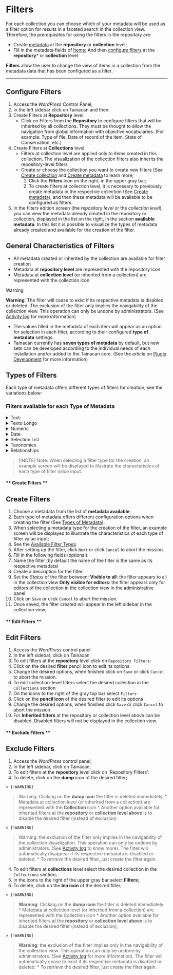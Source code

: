 # Filters

For each collection you can choose which of your metadata will be used as a filter option for results in a faceted search in the collection view.
Therefore, the prerequisites for using the filters in the repository are:

* Create [metadata](/metadata) at the **repository** or **collection** level;
* Fill in the metadata fields of [Items](/items);
And then [configure filters](#configure-filters) at the **repository*** or **collection** level

**Filters** allow the user to change the view of items in a collection from the metadata data that has been configured as a filter.

-----

## Configure Filters

1. Access the *WordPress* Control Panel;
2. In the left sidebar click on Tainacan and then:
  1. Create Filters at **Repository** level:
      * Click on Filters from the **Repository** to configure filters that will be inherited by all collections. They must be thought to allow the navigation from global information with objective vocabularies. (For example: Type of file, Date of record of the item, State of Conservation, etc.)
  2. Create Filters at **Collections** level.
      * Filters at collection level are applied only to items created in this collection. The visualization of the collection filters also inherits the repository-level filters
      * Create or choose the collection you want to create new filters (See [Create collection](/collections#create-collections) and [Create metadata](/metadata#create-metadata) to learn more;
        1. Click the **Filters** icon on the right, in the upper gray bar;
        2. To create filters at collection level, it is necessary to previously create metadata in the respective collection (See [Create metadata](/metadata#create-metadata)), and then these metadata will be available to be configured as filters.
3. In the filters edition screen (the *repository level* or the *collection level*), you can view the metadata already created in the repository or collection, displayed in the list on the right, in the section **available metadata**. In this list it is possible to visualize the types of metadata already created and available for the creation of the filter.

## General Characteristics of Filters

* All metadata created or inherited by the collection are available for filter creation
* Metadata at **repository level** are represented with the repository icon
* Metadata at **collection level** (or inherited from a collection) are represented with the collection icon

> [!WARNING]
> **Warning**: The filter will cease to exist if its respective metadata is disabled or deleted. The exclusion of the filter only implies the navigability of the collection view. This operation can only be undone by administrators. (See [Activity log](/activities) for more information)
* The values filled in the metadata of each item will appear as an option for selection in each filter, according to their configured **type of metadata** settings.
* Tainacan currently has **seven types of metadata** by default, but new sets can be developed according to the individual needs of each installation and/or added to the Tainacan core. (See the article on [Plugin Development](/dev/) for more information)

## Types of Filters

Each type of metadata offers different types of filters for creation, see the variations below:

### Filters available for each Type of Metadata

<details>
<summary>Text:</summary>

* Selection List (selectbox)
* Autocomplete (autocomplete)
* Term insertion (taginput)
* Multiple Selection Boxes (checkbox)
</details>

<details>
<summary>Texto Longo</summary>

* Selection List (selectbox)
* Autocomplete (autocomplete)
* Term insertion (taginput)
* Multiple Selection Boxes (checkbox)
</details>

<details>
<summary>Numeric</summary>

* Numeric Interval (Custom_Interval)
* Numeric *(Inserted in version 0.10)*
</details>

<details>
<summary>Date</summary>

* Dates Range (Custom_Interval)
* Date *(Entered in version 0.10)*
</details>

<details>
<summary>Selection List</summary>

* Selection List (selectbox)
* Autocomplete (autocomplete)
* Term insertion (taginput)
* Multiple Selection Boxes (checkbox)
</details>

<details>
<summary>Taxonomies</summary>

* Term insertion (taginput)
* Multiple Selection Boxes (checkbox)
</details>

<details>
<summary>Relationships</summary>

* Autocomplete (autocomplete)
* Term insertion (taginput)
* Multiple Selection (checkbox)
</details>

> [!NOTE] Note: When selecting a filter type for the creation, an example screen will be displayed to illustrate the characteristics of each type of filter value input.


<!-- tabs:start -->

#### ** Create Filters **
## Create Filters

1. Choose a metadata from the list of **metadata available**;
  1. Each type of metadata offers different configuration options when creating the filter (See [Types of Metadata](/metadata#types-of-metadata)).
  2. When selecting a metadata type for the creation of the filter, an example screen will be displayed to illustrate the characteristics of each type of filter value input;
  3. See the [Available Filter Types](#types-of-filters)
2. After setting up the filter, click `Next` or click `Cancel` to abort the mission.
3. Fill in the following fields (optional):
  1. Name the filter (by default the name of the filter is the same as its respective metadata)
  2. Create a description for the filter.
  3. Set the *Status* of the filter between:
    **Visible to all**: the filter appears to all in the collection view
    **Only visible for editors**: the filter appears only for editors of the collection in the collection view in the administrative panel.
4. Click on `Save` or click `Cancel` to abort the mission.
5. Once saved, the filter created will appear in the left sidebar in the collection view.

#### ** Edit Filters **
## Edit Filters

1. Access the *WordPress* control panel
2. In the left sidebar, click on Tainacan
3. To edit filters at the **repository** level click on `Repository Filters`:
  1. Click on the desired **filter** pencil icon to edit its options
  2. Change the desired options, when finished click on `Save` or click `Cancel` to abort the mission.
4. To edit collection-level filters select the desired collection in the `Collections` section
  1. On the icons to the right of the gray top bar select `Filters`
  2. Click on the **pencil icon** of the desired filter to edit its options
  3. Change the desired options, when finished click `Save` or click `Cancel` to abort the mission
  4. For **Inherited filters** at the repository or collection level above can be disabled. Disabled filters will not be displayed in the collection view.

#### ** Exclude Filters **
## Exclude Filters

1. Access the *WordPress* control panel;
2. In the left sidebar, click on Tainacan;
3. To edit filters at the **repository** level click on `Repository Filters':
  1. To delete, click on the **dump** icon of the desired filter;
    
    > [!WARNING]
> Warning: Clicking on the **dump icon** the filter is deleted immediately.
    * Metadata at collection level (or inherited from a collection) are represented with the **Collection** icon
    * Another option available for inherited filters at the **repository** or **collection level above** is to disable the desired filter (instead of exclusion)
    
    > [!WARNING]
> Warning: the exclusion of the filter only implies in the navigability of the collection visualization. This operation can only be undone by administrators. (See [Activity log](/activities) to know more). The filter will automatically disappear if its respective metadata is disabled or deleted.
    * To *retrieve* the desired filter, just create the filter again.
4. To edit filters at **collections** level select the desired collection in the `Collections` section;
  2. In the icons to the right of the upper gray bar select **Filters**;
  3. To delete, click on the **bin icon** of the desired filter;
    
    > [!WARNING]
> **Warning**: Clicking on the **dump icon** the filter is deleted immediately.
    * Metadata at collection level (or inherited from a collection) are represented with the Collection icon
    * Another option available for inherited filters at the **repository** or **collection level above** is to disable the desired filter (instead of exclusion);
    
    > [!WARNING]
> **Warning**: the exclusion of the filter implies only in the navigability of the collection view. This operation can only be undone by administrators. (See [Activity log](/activities) for more information). The filter will automatically cease to exist if its respective metadata is disabled or deleted.
    * To *retrieve* the desired filter, just create the filter again.

<!-- tabs:end -->